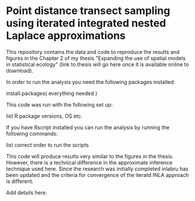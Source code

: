 # Point distance transect sampling using iterated integrated nested Laplace approximations

This repository contains the data and code to reproduce the results and figures in the Chapter 2 of my thesis "Expanding the use of spatial models in statistical ecology" (link to thesis will go here once it is available online to download).

In order to run the analysis you need the following packages installed:

install.packages( everything needed )

This code was run with the following set up:

list R package versions, OS etc.

If you have Rscript installed you can run the analysis by running the following commands:

list correct order to run the scripts

This code will produce results very similar to the figures in the thesis.  However, there is a technical difference in the approximate inference technique used here.  Since the research was initially completed inlabru has been updated and the criteria for convergence of the iteratd INLA approach is different.  

Add details here.
